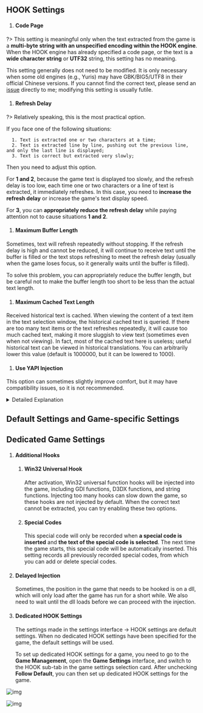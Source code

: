 ## HOOK Settings

1. ####  Code Page

  ?> This setting is meaningful only when the text extracted from the game is a **multi-byte string with an unspecified encoding within the HOOK engine**. When the HOOK engine has already specified a code page, or the text is a **wide character string** or **UTF32** string, this setting has no meaning.

  This setting generally does not need to be modified. It is only necessary when some old engines (e.g., Yuris) may have GBK/BIG5/UTF8 in their official Chinese versions. If you cannot find the correct text, please send an [issue](https://lunatranslator.org/Resource/game_support) directly to me; modifying this setting is usually futile.

1. ####  Refresh Delay

  ?> Relatively speaking, this is the most practical option.

  If you face one of the following situations:

      1. Text is extracted one or two characters at a time;
      2. Text is extracted line by line, pushing out the previous line, and only the last line is displayed;
      3. Text is correct but extracted very slowly;

  Then you need to adjust this option.

  For **1 and 2**, because the game text is displayed too slowly, and the refresh delay is too low, each time one or two characters or a line of text is extracted, it immediately refreshes. In this case, you need to **increase the refresh delay** or increase the game's text display speed.

  For **3**, you can **appropriately reduce the refresh delay** while paying attention not to cause situations **1 and 2**.

1. ####  Maximum Buffer Length

  Sometimes, text will refresh repeatedly without stopping. If the refresh delay is high and cannot be reduced, it will continue to receive text until the buffer is filled or the text stops refreshing to meet the refresh delay (usually when the game loses focus, so it generally waits until the buffer is filled).

  To solve this problem, you can appropriately reduce the buffer length, but be careful not to make the buffer length too short to be less than the actual text length.

1. ####  Maximum Cached Text Length

  Received historical text is cached. When viewing the content of a text item in the text selection window, the historical cached text is queried. If there are too many text items or the text refreshes repeatedly, it will cause too much cached text, making it more sluggish to view text (sometimes even when not viewing). In fact, most of the cached text here is useless; useful historical text can be viewed in historical translations. You can arbitrarily lower this value (default is 1000000, but it can be lowered to 1000).

1. ####  Use YAPI Injection

  This option can sometimes slightly improve comfort, but it may have compatibility issues, so it is not recommended.

  <details>
    <summary>Detailed Explanation</summary>
  When injecting a DLL into a game, the process injecting the DLL and the process being injected usually need to have the same bitness.

  To solve this problem, Luna generally uses shareddllproxy32 and shareddllproxy64 to inject DLLs into games of different bitness.

  However, when this proxy process runs, it may be intercepted by antivirus software for a while, causing stuttering or failure to run and needing to run again. In this case, you can use YAPI to directly use the main process of Luna for DLL injection.

  In YAPI, if the game process and the Luna process have the same bitness, it will inject normally; if the bitness is different, it will use a special shellcode to achieve injection. This is also one reason why LunaHost32.dll is more likely to be detected by antivirus software.

  Using YAPI injection is relatively smoother. However, it may be incompatible on ARM tablets.

  When Luna runs with low privileges and the game runs with administrator privileges, this option will be ineffective, and it will fall back to the original mode and request permissions for injection.
  </details>

## Default Settings and Game-specific Settings
## Dedicated Game Settings

1. #### Additional Hooks
    1. #### Win32 Universal Hook
        After activation, Win32 universal function hooks will be injected into the game, including GDI functions, D3DX functions, and string functions.
        Injecting too many hooks can slow down the game, so these hooks are not injected by default.
        When the correct text cannot be extracted, you can try enabling these two options.
    1. #### Special Codes
        This special code will only be recorded when **a special code is inserted** and **the text of the special code is selected**. The next time the game starts, this special code will be automatically inserted. This setting records all previously recorded special codes, from which you can add or delete special codes.

1. #### Delayed Injection
    Sometimes, the position in the game that needs to be hooked is on a dll, which will only load after the game has run for a short while. We also need to wait until the dll loads before we can proceed with the injection.

1. #### Dedicated HOOK Settings
    The settings made in the settings interface -> HOOK settings are default settings. When no dedicated HOOK settings have been specified for the game, the default settings will be used.
    
    To set up dedicated HOOK settings for a game, you need to go to the **Game Management**, open the **Game Settings** interface, and switch to the HOOK sub-tab in the game settings selection card. After unchecking **Follow Default**, you can then set up dedicated HOOK settings for the game.

![img](https://image.lunatranslator.org/zh/gamesettings/1.jpg)

![img](https://image.lunatranslator.org/zh/gamesettings/2.png)